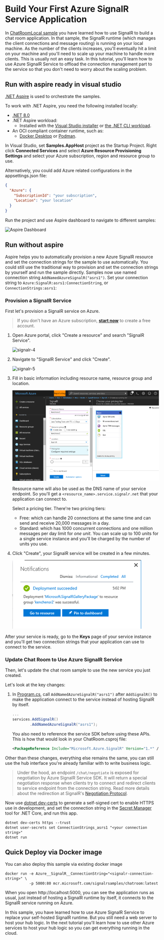 # Build Your First Azure SignalR Service Application

In [ChatRoomLocal sample](../ChatRoomLocal) you have learned how to use SignalR to build a chat room application. In that sample, the SignalR runtime (which manages the client connections and message routing) is running on your local machine. As the number of the clients increases, you'll eventually hit a limit on your machine and you'll need to scale up your machine to handle more clients. This is usually not an easy task. In this tutorial, you'll learn how to use Azure SignalR Service to offload the connection management part to the service so that you don't need to worry about the scaling problem.

## Run with aspire ready in visual studio

[.NET Aspire](https://learn.microsoft.com/dotnet/aspire/get-started/aspire-overview#orchestration) is used to orchestrate the samples.

To work with .NET Aspire, you need the following installed locally:
- [.NET 8.0](https://dotnet.microsoft.com/download/dotnet/8.0)
- .NET Aspire workload:
  - Installed with the [Visual Studio installer](../fundamentals/setup-tooling.md?tabs=visual-studio#install-net-aspire) or [the .NET CLI workload](../fundamentals/setup-tooling.md?tabs=dotnet-cli#install-net-aspire).
- An OCI compliant container runtime, such as:
  - [Docker Desktop](https://www.docker.com/products/docker-desktop) or [Podman](https://podman.io/).
 
In Visual Studio, set **Samples.AppHost** project as the Startup Project. Right click **Connected Services** and select **Azure Resource Provisioning Settings** and select your Azure subscription, region and resource group to use.

Alternatively, you could add Azure related configurations in the appsettings.json file:
  ```json
  {
    "Azure": {
      "SubscriptionId": "your subscription",
      "Location": "your location"
    }
  }
  ```

Run the project and use Aspire dashboard to navigate to different samples:

![Aspire Dashboard](./images/aspire-dashboard.png)

## Run without aspire

Aspire helps you to automatically provision a new Azure SignalR resource and set the connection strings for the sample to use automatically. You could still use the traditional way to provision and set the connection strings by yourself and run the sample directly. Samples now use named connection string `AddNamedAzureSignalR("asrs1")`. Set your connection string to `Azure:SignalR:asrs1:ConnectionString`, or `ConnectionStrings:asrs1`:
### Provision a SignalR Service

First let's provision a SignalR service on Azure.
> If you don't have an Azure subscription, **[start now](https://azure.microsoft.com/en-us/free/)** to create a free account.

1. Open Azure portal, click "Create a resource" and search "SignalR Service".

   ![signalr-4](../../docs/images/signalr-4.png)

2. Navigate to "SignalR Service" and click "Create".
   
   ![signalr-5](../../docs/images/signalr-5.png)

3. Fill in basic information including resource name, resource group and location.

   ![signalr-2](../../docs/images/signalr-2.png)

   Resource name will also be used as the DNS name of your service endpoint. So you'll get a `<resource_name>.service.signalr.net` that your application can connect to.

   Select a pricing tier. There're two pricing tiers:
   
   * Free: which can handle 20 connections at the same time and can send and receive 20,000 messages in a day.
   * Standard: which has 1000 concurrent connections and one million messages per day limit for *one unit*. You can scale up to 100 units for a single service instance and you'll be charged by the number of units you use.

4. Click "Create", your SignalR service will be created in a few minutes.

   ![signalr-3](../../docs/images/signalr-3.png)

After your service is ready, go to the **Keys** page of your service instance and you'll get two connection strings that your application can use to connect to the service.

### Update Chat Room to Use Azure SignalR Service

Then, let's update the chat room sample to use the new service you just created.

Let's look at the key changes:

1.  In [Program.cs](Program.cs), call `AddNamedAzureSignalR("asrs1")` after `AddSignalR()` to make the application connect to the service instead of hosting SignalR by itself.

    ```cs
    ...
    services.AddSignalR()
            .AddNamedAzureSignalR("asrs1");
    ```

    You also need to reference the service SDK before using these APIs. This is how that would look in your ChatRoom.csproj file:

    ```xml
    <PackageReference Include="Microsoft.Azure.SignalR" Version="1.*" />
    ```

Other than these changes, everything else remains the same, you can still use the hub interface you're already familiar with to write business logic.

> Under the hood, an endpoint `/chat/negotiate` is exposed for negotiation by Azure SignalR Service SDK. It will return a special negotiation response when clients try to connect and redirect clients to service endpoint from the connection string. Read more details about the redirection at SignalR's [Negotiation Protocol](https://github.com/aspnet/SignalR/blob/master/specs/TransportProtocols.md#post-endpoint-basenegotiate-request).


Now use [dotnet dev-certs](https://learn.microsoft.com/dotnet/core/tools/dotnet-dev-certs) to generate a self-signed cert to enable HTTPS use in development, and set the connection string in the [Secret Manager](https://docs.microsoft.com/en-us/aspnet/core/security/app-secrets?view=aspnetcore-2.1&tabs=visual-studio#secret-manager) tool for .NET Core, and run this app.

```
dotnet dev-certs https --trust
dotnet user-secrets set ConnectionStrings_asrs1 "<your connection string>"
dotnet run
```

## Quick Deploy via Docker image
You can also deploy this sample via existing docker image

```
docker run -e Azure__SignalR__ConnectionString="<signalr-connection-string>" \
           -p 5000:80 mcr.microsoft.com/signalrsamples/chatroom:latest
```

When you open http://localhost:5000, you can see the application runs as usual, just instead of hosting a SignalR runtime by itself, it connects to the SignalR service running on Azure.

In this sample, you have learned how to use Azure SignalR Service to replace your self-hosted SignalR runtime. But you still need a web server to host your hub logic. In the next tutorial you'll learn how to use other Azure services to host your hub logic so you can get everything running in the cloud.
